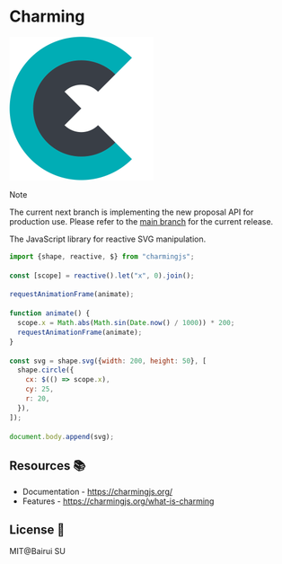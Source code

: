 # Charming

<img src="./img/logo.svg" width="256" alt="logo">

> [!NOTE]
> The current next branch is implementing the new proposal API for production use. Please refer to the [main branch](https://github.com/charming-art/charming/tree/main) for the current release.

The JavaScript library for reactive SVG manipulation.

```js
import {shape, reactive, $} from "charmingjs";

const [scope] = reactive().let("x", 0).join();

requestAnimationFrame(animate);

function animate() {
  scope.x = Math.abs(Math.sin(Date.now() / 1000)) * 200;
  requestAnimationFrame(animate);
}

const svg = shape.svg({width: 200, height: 50}, [
  shape.circle({
    cx: $(() => scope.x),
    cy: 25,
    r: 20,
  }),
]);

document.body.append(svg);
```

## Resources 📚

- Documentation - https://charmingjs.org/
- Features - https://charmingjs.org/what-is-charming

## License 📄

MIT@Bairui SU
